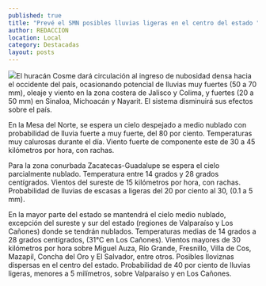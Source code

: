 ```yaml
---
published: true
title: "Prevé el SMN posibles lluvias ligeras en el centro del estado "
author: REDACCION
location: Local
category: Destacadas
layout: posts
---
```


![](http://i.imgur.com/Yx5uR3Gm.jpg)El huracán Cosme dará circulación al ingreso de nubosidad densa hacia el occidente del país, ocasionando potencial de lluvias muy fuertes (50 a 70 mm), oleaje y viento en la zona costera de Jalisco y Colima, y fuertes (20 a 50 mm) en Sinaloa, Michoacán y Nayarit. El sistema disminuirá sus efectos sobre el país.

En la Mesa del Norte, se espera un cielo despejado a medio nublado con probabilidad de lluvia fuerte a muy fuerte, del 80 por ciento. Temperaturas muy calurosas durante el día. Viento fuerte de componente este de 30 a 45 kilómetros por hora, con rachas.


Para la zona conurbada Zacatecas-Guadalupe se espera el cielo parcialmente nublado. Temperatura entre 14 grados y 28 grados centígrados. Vientos del sureste de 15 kilómetros por hora, con rachas. Probabilidad de lluvias de escasas a ligeras del 20 por ciento al 30, (0.1 a 5 mm).

En la mayor parte del estado se mantendrá el cielo medio nublado, excepción del sureste y sur del estado (regiones de Valparaíso y Los Cañones) donde se tendrán nublados. Temperaturas medias de 14 grados a 28 grados centígrados, (31°C en Los Cañones). Vientos mayores de 30 kilómetros por hora sobre Miguel Auza, Río Grande, Fresnillo, Villa de Cos, Mazapil, Concha del Oro y El Salvador, entre otros. Posibles lloviznas dispersas en el centro del estado. Probabilidad de 40 por ciento de lluvias ligeras, menores a 5 milímetros, sobre Valparaíso y en Los Cañones. 
